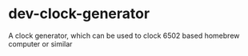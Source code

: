 # dev-clock-generator
A clock generator, which can be used to clock 6502 based homebrew computer or similar
